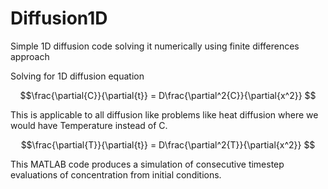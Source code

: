 # Diffusion1D
Simple 1D diffusion code solving it numerically using finite differences approach

Solving for 1D diffusion equation 

$$\frac{\partial{C}}{\partial{t}} = D\frac{\partial^2{C}}{\partial{x^2}} $$

This is applicable to all diffusion like problems like heat diffusion where we would have Temperature instead of C.

$$\frac{\partial{T}}{\partial{t}} = D\frac{\partial^2{T}}{\partial{x^2}} $$

This MATLAB code produces a simulation of consecutive timestep evaluations of concentration from initial conditions.


